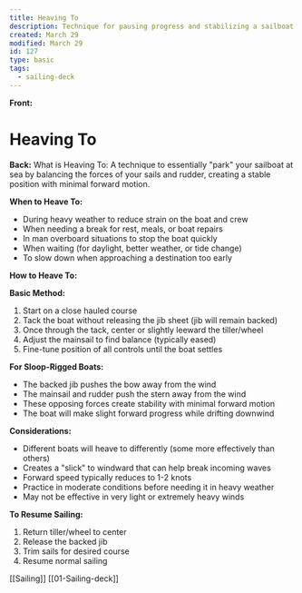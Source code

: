 ```yaml
---
title: Heaving To
description: Technique for pausing progress and stabilizing a sailboat at sea
created: March 29
modified: March 29
id: 127
type: basic
tags:
  - sailing-deck
---
```


**Front:**
# Heaving To

**Back:**
What is Heaving To:
A technique to essentially "park" your sailboat at sea by balancing the forces of your sails and rudder, creating a stable position with minimal forward motion.

**When to Heave To:**
- During heavy weather to reduce strain on the boat and crew
- When needing a break for rest, meals, or boat repairs
- In man overboard situations to stop the boat quickly
- When waiting (for daylight, better weather, or tide change)
- To slow down when approaching a destination too early

**How to Heave To:**

**Basic Method:**
1. Start on a close hauled course
2. Tack the boat without releasing the jib sheet (jib will remain backed)
3. Once through the tack, center or slightly leeward the tiller/wheel
4. Adjust the mainsail to find balance (typically eased)
5. Fine-tune position of all controls until the boat settles

**For Sloop-Rigged Boats:**
- The backed jib pushes the bow away from the wind
- The mainsail and rudder push the stern away from the wind
- These opposing forces create stability with minimal forward motion
- The boat will make slight forward progress while drifting downwind

**Considerations:**
- Different boats will heave to differently (some more effectively than others)
- Creates a "slick" to windward that can help break incoming waves
- Forward speed typically reduces to 1-2 knots
- Practice in moderate conditions before needing it in heavy weather
- May not be effective in very light or extremely heavy winds

**To Resume Sailing:**
1. Return tiller/wheel to center
2. Release the backed jib
3. Trim sails for desired course
4. Resume normal sailing 

[[Sailing]]
[[01-Sailing-deck]]
